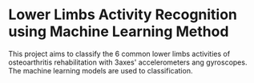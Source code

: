 # Lower Limbs Activity Recognition using Machine Learning Method

This project aims to classify the 6 common lower limbs activities of osteoarthritis rehabilitation with 3axes' accelerometers ang gyroscopes. The machine learning models are used to classification.

##

